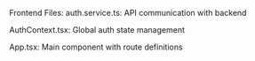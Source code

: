 Frontend Files:
auth.service.ts: API communication with backend

AuthContext.tsx: Global auth state management

App.tsx: Main component with route definitions


